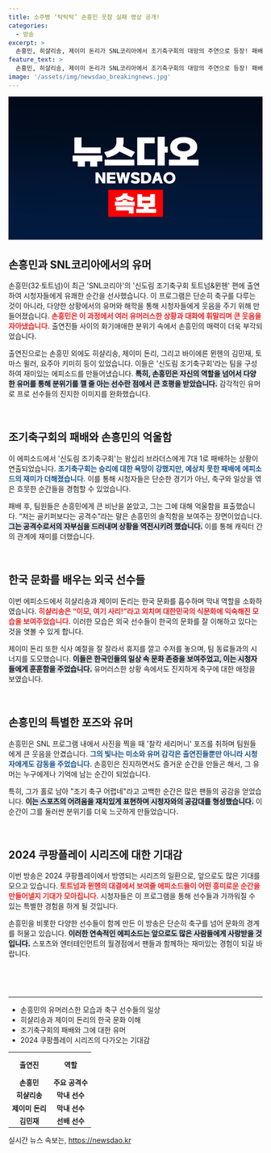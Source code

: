 ```yaml
---
title: 소주병 ‘탁탁탁’ 손흥민 웃참 실패 영상 공개!
categories:
  - 방송
excerpt: >
  손흥민, 히샬리송, 제이미 돈리가 SNL코리아에서 조기축구회의 대망의 주연으로 등장! 패배 후 펼쳐지는 유쾌한 에피소드와 한국 문화 체험, 그들의 반전 매력이 웃음을 선사합니다. 놓치지 마세요!
feature_text: >
  손흥민, 히샬리송, 제이미 돈리가 SNL코리아에서 조기축구회의 대망의 주연으로 등장! 패배 후 펼쳐지는 유쾌한 에피소드와 한국 문화 체험, 그들의 반전 매력이 웃음을 선사합니다. 놓치지 마세요!
image: '/assets/img/newsdao_breakingnews.jpg'
---
```


<p><img src="/assets/img/newsdao_breakingnews.jpg" alt="ranknews 속보" /></p>

<h2 data-ke-size="size26">손흥민과 SNL코리아에서의 유머</h2>

<p data-ke-size="size16">손흥민(32·토트넘)이 최근 'SNL코리아'의 '신도림 조기축구회 토트넘&뮌헨' 편에 출연하여 시청자들에게 유쾌한 순간을 선사했습니다. 이 프로그램은 단순히 축구를 다루는 것이 아니라, 다양한 상황에서의 유머와 해학을 통해 시청자들에게 웃음을 주기 위해 만들어졌습니다. <b><span style="color: #ee2323;">손흥민은 이 과정에서 여러 유머러스한 상황과 대화에 휘말리며 큰 웃음을 자아냈습니다.</span></b> 출연진들 사이의 화기애애한 분위기 속에서 손흥민의 매력이 더욱 부각되었습니다.</p>

<p data-ke-size="size16">출연진으로는 손흥민 외에도 히샬리송, 제이미 돈리, 그리고 바이에른 뮌헨의 김민재, 토마스 뮐러, 요주아 키미히 등이 있었습니다. 이들은 '신도림 조기축구회'라는 팀을 구성하여 재미있는 에피소드를 만들어냈습니다. <b><span style="background-color: #21538527;">특히, 손흥민은 자신의 역할을 넘어서 다양한 유머를 통해 분위기를 깰 줄 아는 선수란 점에서 큰 호평을 받았습니다.</span></b> 감각적인 유머로 프로 선수들의 진지한 이미지를 완화했습니다.</p>

<p data-ke-size="size16">&nbsp;</p>

<h2 data-ke-size="size26">조기축구회의 패배와 손흥민의 억울함</h2>

<p data-ke-size="size16">이 에피소드에서 '신도림 조기축구회'는 왕십리 브라더스에게 7대 1로 패배하는 상황이 연출되었습니다. <b><span style="color: #1a5490;">조기축구회는 승리에 대한 욕망이 강했지만, 예상치 못한 패배에 에피소드의 재미가 더해졌습니다.</span></b> 이를 통해 시청자들은 단순한 경기가 아닌, 축구와 일상을 엮은 흐뭇한 순간들을 경험할 수 있었습니다.</p>

<p data-ke-size="size16">패배 후, 팀원들은 손흥민에게 큰 비난을 쏟았고, 그는 그에 대해 억울함을 표출했습니다. “저는 골키퍼보다는 공격수”라는 말은 손흥민의 솔직함을 보여주는 장면이었습니다. <b><span style="background-color: #21538527;">그는 공격수로서의 자부심을 드러내며 상황을 역전시키려 했습니다.</span></b> 이를 통해 캐릭터 간의 관계에 재미를 더했습니다.</p>

<p data-ke-size="size16">&nbsp;</p>

<h2 data-ke-size="size26">한국 문화를 배우는 외국 선수들</h2>

<p data-ke-size="size16">이번 에피소드에서 히샬리송과 제이미 돈리는 한국 문화를 흡수하며 막내 역할을 소화하였습니다. <b><span style="color: #ee2323;">히샬리송은 “이모, 여기 사리!”라고 외치며 대한민국의 식문화에 익숙해진 모습을 보여주었습니다.</span></b> 이러한 모습은 외국 선수들이 한국의 문화를 잘 이해하고 있다는 것을 엿볼 수 있게 합니다.</p>

<p data-ke-size="size16">제이미 돈리 또한 식사 예절을 잘 잘라서 휴지를 깔고 수저를 놓으며, 팀 동료들과의 시너지를 도모했습니다. <b><span style="background-color: #21538527;">이들은 한국인들의 일상 속 문화 존중을 보여주었고, 이는 시청자들에게 훈훈함을 주었습니다.</span></b> 유머러스한 상황 속에서도 진지하게 축구에 대한 애정을 보였습니다.</p>

<p data-ke-size="size16">&nbsp;</p>

<h2 data-ke-size="size26">손흥민의 특별한 포즈와 유머</h2>

<p data-ke-size="size16">손흥민은 SNL 프로그램 내에서 사진을 찍을 때 '찰칵 세리머니' 포즈를 취하며 팀원들에게 큰 웃음을 안겼습니다. <b><span style="color: #1a5490;">그의 빛나는 미소와 유머 감각은 출연진들뿐만 아니라 시청자에게도 감동을 주었습니다.</span></b> 손흥민은 진지하면서도 즐거운 순간을 만들곤 해서, 그 유머는 누구에게나 기억에 남는 순간이 되었습니다.</p>

<p data-ke-size="size16">특히, 그가 홀로 남아 "조기 축구 어렵네"라고 고백한 순간은 많은 팬들의 공감을 얻었습니다. <b><span style="background-color: #21538527;">이는 스포츠의 어려움을 재치있게 표현하며 시청자와의 공감대를 형성했습니다.</span></b> 이 순간이 그를 둘러싼 분위기를 더욱 느긋하게 만들었습니다.</p>

<p data-ke-size="size16">&nbsp;</p>

<h2 data-ke-size="size26">2024 쿠팡플레이 시리즈에 대한 기대감</h2>

<p data-ke-size="size16">이번 방송은 2024 쿠팡플레이에서 방영되는 시리즈의 일환으로, 앞으로도 많은 기대를 모으고 있습니다. <b><span style="color: #ee2323;">토트넘과 뮌헨의 대결에서 보여줄 에피소드들이 어떤 흥미로운 순간을 만들어낼지 기대가 모아집니다.</span></b> 시청자들은 이 프로그램을 통해 선수들과 가까워질 수 있는 특별한 경험을 하게 될 것입니다.</p>

<p data-ke-size="size16">손흥민을 비롯한 다양한 선수들이 함께 만든 이 방송은 단순히 축구를 넘어 문화의 경계를 허물고 있습니다. <b><span style="background-color: #21538527;">이러한 연속적인 에피소드는 앞으로도 많은 사람들에게 사랑받을 것입니다.</span></b> 스포츠와 엔터테인먼트의 월경점에서 팬들과 함께하는 재미있는 경험이 되길 바랍니다.</p>

<p data-ke-size="size16">&nbsp;</p>

<p data-ke-size="size16">&nbsp;</p>

<hr/>

<ul>
    <li>손흥민의 유머러스한 모습과 축구 선수들의 일상</li>
    <li>히샬리송과 제이미 돈리의 한국 문화 이해</li>
    <li>조기축구회의 패배와 그에 대한 유머</li>
    <li>2024 쿠팡플레이 시리즈의 다가오는 기대감</li>
</ul>

<table style="width: 100%; border-collapse: collapse;">
    <tr>
        <th style="text-align: center; height: 40px;">출연진</th>
        <th style="text-align: center; height: 40px;">역할</th>
    </tr>
    <tr>
        <td style="text-align: center; height: 17px;"><b>손흥민</b></td>
        <td style="text-align: center; height: 17px;"><b>주요 공격수</b></td>
    </tr>
    <tr>
        <td style="text-align: center; height: 17px;"><b>히샬리송</b></td>
        <td style="text-align: center; height: 17px;"><b>막내 선수</b></td>
    </tr>
    <tr>
        <td style="text-align: center; height: 17px;"><b>제이미 돈리</b></td>
        <td style="text-align: center; height: 17px;"><b>막내 선수</b></td>
    </tr>
    <tr>
        <td style="text-align: center; height: 17px;"><b>김민재</b></td>
        <td style="text-align: center; height: 17px;"><b>선배 선수</b></td>
    </tr>
</table>
실시간 뉴스 속보는, <a href="https://newsdao.kr" rel="dofollow">https://newsdao.kr</a>


